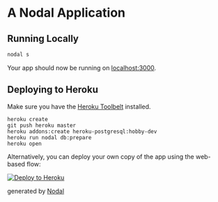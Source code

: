 # A Nodal Application

## Running Locally

```sh
nodal s
```

Your app should now be running on [localhost:3000](http://localhost:3000/).


## Deploying to Heroku

Make sure you have the [Heroku Toolbelt](https://toolbelt.heroku.com/) installed.

```
heroku create
git push heroku master
heroku addons:create heroku-postgresql:hobby-dev
heroku run nodal db:prepare
heroku open
```

Alternatively, you can deploy your own copy of the app using the web-based flow:

[![Deploy to Heroku](https://www.herokucdn.com/deploy/button.png)](https://heroku.com/deploy)



generated by [Nodal](http://nodaljs.com)
